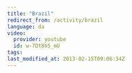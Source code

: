 ```yaml
---
title: "Brazil"
redirect_from: /activity/brazil
language: da
video:
  provider: youtube
  id: w-7Dt8h5_mU
tags:
last_modified_at: 2013-02-15T09:06:34Z
---
```



